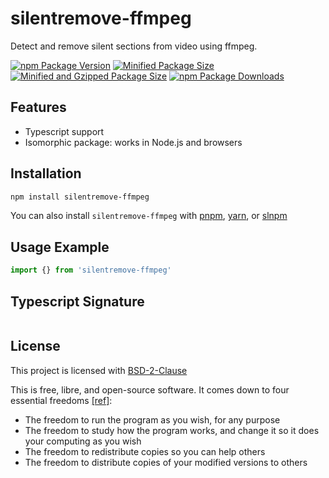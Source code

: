 # silentremove-ffmpeg

Detect and remove silent sections from video using ffmpeg.

[![npm Package Version](https://img.shields.io/npm/v/silentremove-ffmpeg)](https://www.npmjs.com/package/silentremove-ffmpeg)
[![Minified Package Size](https://img.shields.io/bundlephobia/min/silentremove-ffmpeg)](https://bundlephobia.com/package/silentremove-ffmpeg)
[![Minified and Gzipped Package Size](https://img.shields.io/bundlephobia/minzip/silentremove-ffmpeg)](https://bundlephobia.com/package/silentremove-ffmpeg)
[![npm Package Downloads](https://img.shields.io/npm/dm/silentremove-ffmpeg)](https://www.npmtrends.com/silentremove-ffmpeg)

## Features

- Typescript support
- Isomorphic package: works in Node.js and browsers

## Installation

```bash
npm install silentremove-ffmpeg
```

You can also install `silentremove-ffmpeg` with [pnpm](https://pnpm.io/), [yarn](https://yarnpkg.com/), or [slnpm](https://github.com/beenotung/slnpm)

## Usage Example

```typescript
import {} from 'silentremove-ffmpeg'
```

## Typescript Signature

```typescript

```

## License

This project is licensed with [BSD-2-Clause](./LICENSE)

This is free, libre, and open-source software. It comes down to four essential freedoms [[ref]](https://seirdy.one/2021/01/27/whatsapp-and-the-domestication-of-users.html#fnref:2):

- The freedom to run the program as you wish, for any purpose
- The freedom to study how the program works, and change it so it does your computing as you wish
- The freedom to redistribute copies so you can help others
- The freedom to distribute copies of your modified versions to others
